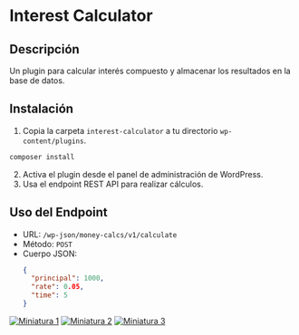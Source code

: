 # Interest Calculator

## Descripción
Un plugin para calcular interés compuesto y almacenar los resultados en la base de datos.

## Instalación
1. Copia la carpeta `interest-calculator` a tu directorio `wp-content/plugins`.
```bash
composer install
```
2. Activa el plugin desde el panel de administración de WordPress.
3. Usa el endpoint REST API para realizar cálculos.


## Uso del Endpoint
- URL: `/wp-json/money-calcs/v1/calculate`
- Método: `POST`
- Cuerpo JSON:
  ```json
  {
    "principal": 1000,
    "rate": 0.05,
    "time": 5
  }

[![Miniatura 1](https://i.ibb.co/1mG3ZXQ/min1.png)](screenshots/full1.png)
[![Miniatura 2](https://i.ibb.co/1mG3ZXQ/min1.png)](screenshots/full2.png)
[![Miniatura 3](https://i.ibb.co/1mG3ZXQ/min1.png)](screenshots/full3.png)
